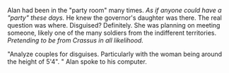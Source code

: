 Alan had been in the "party room" many times. *As if anyone could have a "party" these days.* He knew the governor's daughter was there. The real question was where. Disguised? Definitely. She was planning on meeting someone, likely one of the many soldiers from the indifferent territories. *Pretending to be from Crassus in all likelihood.* 

"Analyze couples for disguises. Particularly with the woman being around the height of 5'4". " Alan spoke to his computer. 